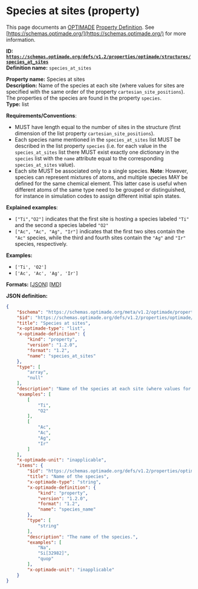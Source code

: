 # Species at sites (property)

This page documents an [OPTIMADE](https://www.optimade.org/) [Property Definition](https://schemas.optimade.org/#definitions). See [https://schemas.optimade.org/](https://schemas.optimade.org/) for more information.

**ID: [`https://schemas.optimade.org/defs/v1.2/properties/optimade/structures/species_at_sites`](https://schemas.optimade.org/defs/v1.2/properties/optimade/structures/species_at_sites)**  
**Definition name:** `species_at_sites`

**Property name:** Species at sites  
**Description:** Name of the species at each site (where values for sites are specified with the same order of the property `cartesian_site_positions`). The properties of the species are found in the property `species`.  
**Type:** list  

**Requirements/Conventions**:

- MUST have length equal to the number of sites in the structure (first dimension of the list property `cartesian_site_positions`).
- Each species name mentioned in the `species_at_sites` list MUST be described in the list property `species` (i.e. for each value in the `species_at_sites` list there MUST exist exactly one dictionary in the `species` list with the `name` attribute equal to the corresponding `species_at_sites` value).
- Each site MUST be associated only to a single species.
  **Note**: However, species can represent mixtures of atoms, and multiple species MAY be defined for the same chemical element.
  This latter case is useful when different atoms of the same type need to be grouped or distinguished, for instance in simulation codes to assign different initial spin states.

**Explained examples**:

- `["Ti","O2"]` indicates that the first site is hosting a species labeled `"Ti"` and the second a species labeled `"O2"`
- `["Ac", "Ac", "Ag", "Ir"]` indicates that the first two sites contain the `"Ac"` species, while the third and fourth sites contain the `"Ag"` and `"Ir"` species, respectively.

**Examples:**

- `['Ti', 'O2']`
- `['Ac', 'Ac', 'Ag', 'Ir']`

**Formats:** [[JSON](species_at_sites.json)] [[MD](species_at_sites.md)]

**JSON definition:**

``` json
{
    "$schema": "https://schemas.optimade.org/meta/v1.2/optimade/property_definition.md",
    "$id": "https://schemas.optimade.org/defs/v1.2/properties/optimade/structures/species_at_sites",
    "title": "Species at sites",
    "x-optimade-type": "list",
    "x-optimade-definition": {
        "kind": "property",
        "version": "1.2.0",
        "format": "1.2",
        "name": "species_at_sites"
    },
    "type": [
        "array",
        "null"
    ],
    "description": "Name of the species at each site (where values for sites are specified with the same order of the property `cartesian_site_positions`). The properties of the species are found in the property `species`.\n\n**Requirements/Conventions**:\n\n- MUST have length equal to the number of sites in the structure (first dimension of the list property `cartesian_site_positions`).\n- Each species name mentioned in the `species_at_sites` list MUST be described in the list property `species` (i.e. for each value in the `species_at_sites` list there MUST exist exactly one dictionary in the `species` list with the `name` attribute equal to the corresponding `species_at_sites` value).\n- Each site MUST be associated only to a single species.\n  **Note**: However, species can represent mixtures of atoms, and multiple species MAY be defined for the same chemical element.\n  This latter case is useful when different atoms of the same type need to be grouped or distinguished, for instance in simulation codes to assign different initial spin states.\n\n**Explained examples**:\n\n- `[\"Ti\",\"O2\"]` indicates that the first site is hosting a species labeled `\"Ti\"` and the second a species labeled `\"O2\"`\n- `[\"Ac\", \"Ac\", \"Ag\", \"Ir\"]` indicates that the first two sites contain the `\"Ac\"` species, while the third and fourth sites contain the `\"Ag\"` and `\"Ir\"` species, respectively.",
    "examples": [
        [
            "Ti",
            "O2"
        ],
        [
            "Ac",
            "Ac",
            "Ag",
            "Ir"
        ]
    ],
    "x-optimade-unit": "inapplicable",
    "items": {
        "$id": "https://schemas.optimade.org/defs/v1.2/properties/optimade/common/species_name",
        "title": "Name of the species",
        "x-optimade-type": "string",
        "x-optimade-definition": {
            "kind": "property",
            "version": "1.2.0",
            "format": "1.2",
            "name": "species_name"
        },
        "type": [
            "string"
        ],
        "description": "The name of the species.",
        "examples": [
            "Na",
            "Si[32982]",
            "quop"
        ],
        "x-optimade-unit": "inapplicable"
    }
}
```